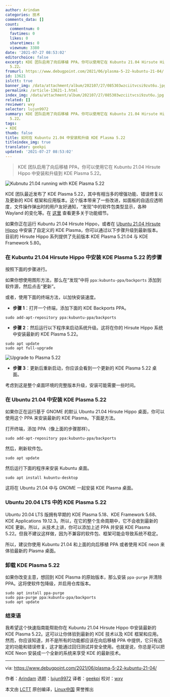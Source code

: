 ```yaml
---
author: Arindam
categories: 技术
comments_data: []
count:
  commentnum: 0
  favtimes: 0
  likes: 0
  sharetimes: 0
  viewnum: 3380
date: '2021-07-27 08:53:02'
editorchoice: false
excerpt: KDE 团队启用了向后移植 PPA，你可以使用它在 Kubuntu 21.04 Hirsute Hippo 中安装和升级到 KDE Plasma
  5.22。
fromurl: https://www.debugpoint.com/2021/06/plasma-5-22-kubuntu-21-04/
id: 13621
islctt: true
banner_img: /data/attachment/album/202107/27/085303wzciitvcsi9zut6u.jpg
permalink: /article-13621-1.html
index_img: /data/attachment/album/202107/27/085303wzciitvcsi9zut6u.jpg.thumb.jpg
related: []
reviewer: wxy
selector: lujun9972
summary: KDE 团队启用了向后移植 PPA，你可以使用它在 Kubuntu 21.04 Hirsute Hippo 中安装和升级到 KDE Plasma
  5.22。
tags:
- KDE
thumb: false
title: 如何在 Kubuntu 21.04 中安装和升级 KDE Plasma 5.22
titleindex_img: true
translator: geekpi
updated: '2021-07-27 08:53:02'
---
```



> 
> KDE 团队启用了向后移植 PPA，你可以使用它在 Kubuntu 21.04 Hirsute Hippo 中安装和升级到 KDE Plasma 5.22。
> 
> 
> 


![Kubnutu 21.04 running with KDE Plasma 5.22](/data/attachment/album/202107/27/085303wzciitvcsi9zut6u.jpg)


KDE 团队最近发布了 KDE Plasma 5.22，其中有相当多的增强功能、错误修复以及更新的 KDE 框架和应用版本。这个版本带来了一些改进，如面板的自适应透明度，文件操作弹出时的用户友好通知，“发现”中的软件包类型显示，各种 Wayland 的变化等。在 [这里](https://www.debugpoint.com/2021/06/kde-plasma-5-22-release/) 查看更多关于功能细节。


如果你正在运行 Kubuntu 21.04 Hirsute Hippo，或者在 [Ubuntu 21.04 Hirsute Hippo](https://www.debugpoint.com/2021/04/ubuntu-21-04-hirsute-hippo-release/) 中安装了自定义的 KDE Plasma，你可以通过以下步骤升级到最新版本。目前的 Hirsute Hippo 系列提供了先前版本 KDE Plasma 5.21.04 与 KDE Framework 5.80。


### 在 Kubuntu 21.04 Hirsute Hippo 中安装 KDE Plasma 5.22 的步骤


按照下面的步骤进行。


如果你想使用图形方法，那么在“发现”中将 `ppa:kubuntu-ppa/backports` 添加到软件源，然后点击“更新”。


或者，使用下面的终端方法，以加快安装速度。


* **步骤 1**：打开一个终端，添加下面的 KDE Backports PPA。



```
sudo add-apt-repository ppa:kubuntu-ppa/backports

```
* **步骤 2**：然后运行以下程序来启动系统升级。这将在你的 Hirsute Hippo 系统中安装最新的 KDE Plasma 5.22。



```
sudo apt update
sudo apt full-upgrade

```

![Upgrade to Plasma 5.22](/data/attachment/album/202107/27/085304ca1zkjkgjnlxkase.jpg)
* **步骤 3**：更新后重新启动，你应该会看到一个更新的 KDE Plasma 5.22 桌面。


考虑到这是整个桌面环境的完整版本升级，安装可能需要一些时间。


### 在 Ubuntu 21.04 中安装 KDE Plasma 5.22


如果你正在运行基于 GNOME 的默认 Ubuntu 21.04 Hirsute Hippo 桌面，你可以使用这个 PPA 来安装最新的 KDE Plasma。下面是方法。


打开终端，添加 PPA（像上面的步骤那样）。



```
sudo add-apt-repository ppa:kubuntu-ppa/backports

```

然后，刷新软件包。



```
sudo apt update

```

然后运行下面的程序来安装 Kubuntu 桌面。



```
sudo apt install kubuntu-desktop

```

这将在 Ubuntu 21.04 中与 GNOME 一起安装 KDE Plasma 桌面。


### Ubuntu 20.04 LTS 中的 KDE Plasma 5.22


Ubuntu 20.04 LTS 版拥有早期的 KDE Plasma 5.18、KDE Framework 5.68、KDE Applications 19.12.3。所以，在它的整个生命周期中，它不会收到最新的 KDE 更新。所以，从技术上讲，你可以添加上述 PPA 并安装 KDE Plasma 5.22。但我不建议这样做，因为不兼容的软件包、框架可能会导致系统不稳定。


所以，建议你使用 Kubuntu 21.04 和上面的向后移植 PPA 或者使用 KDE neon 来体验最新的 Plasma 桌面。


### 卸载 KDE Plasma 5.22


如果你改变主意，想回到 KDE Plasma 的原始版本，那么安装 `ppa-purge` 并清除 PPA。这将使软件包降级，并启用仓库版本。



```
sudo apt install ppa-purge
sudo ppa-purge ppa:kubuntu-ppa/backports
sudo apt update

```

### 结束语


我希望这个快速指南能帮助你在 Kubuntu 21.04 Hirsute Hippo 中安装最新的 KDE Plasma 5.22。这可以让你体验到最新的 KDE 技术以及 KDE 框架和应用。然而，你应该知道，并不是所有的功能都应该在向后移植 PPA 中提供，它只有选定的功能和错误修复，这才能通过回归测试并安全使用。也就是说，你总是可以把 KDE Neon 安装成一个全新的系统来享受 KDE 的最新技术。




---


via: <https://www.debugpoint.com/2021/06/plasma-5-22-kubuntu-21-04/>


作者：[Arindam](https://www.debugpoint.com/author/admin1/) 选题：[lujun9972](https://github.com/lujun9972) 译者：[geekpi](https://github.com/geekpi) 校对：[wxy](https://github.com/wxy)


本文由 [LCTT](https://github.com/LCTT/TranslateProject) 原创编译，[Linux中国](https://linux.cn/) 荣誉推出